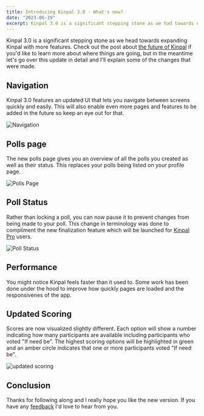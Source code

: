 ```yaml
---
title: Introducing Kinpal 3.0 - What's new?
date: "2023-06-19"
excerpt: Kinpal 3.0 is a significant stepping stone as we had towards expanding Kinpal with more features.
---
```


Kinpal 3.0 is a significant stepping stone as we head towards expanding Kinpal with more features. Check out the post about [the future of Kinpal](/blog/the-future-of-rallly) if you'd like to learn more about where things are going, but in the meantime let's go over this update in detail and I'll explain some of the changes that were made.

## Navigation

Kinpal 3.0 features an updated UI that lets you navigate between screens quickly and easily. This will also enable even more pages and features to be added in the future so keep an eye out for that.

![Navigation](/static/images/introducing-rallly-3-0/navigation.png)

## Polls page

The new polls page gives you an overview of all the polls you created as well as their status. This replaces your polls being listed on your profile page.

![Polls Page](/static/images/introducing-rallly-3-0/polls-page.png)

## Poll Status

Rather than locking a poll, you can now pause it to prevent changes from being made to your poll. This change in terminology was done to compliment the new finalization feature which will be launched for [Kinpal Pro](/blog/introducing-rallly-pro) users.

![Poll Status](/static/images/introducing-rallly-3-0/poll-status.png)

## Performance

You might notice Kinpal feels faster than it used to. Some work has been done under the hood to improve how quickly pages are loaded and the responsivenes of the app.

## Updated Scoring

Scores are now visualized slightly different. Each option will show a number indicating how many participants are available including participants who voted "If need be". The highest scoring options will be highlighted in green and an amber circle indicates that one or more participants voted "If need be".

![updated scoring](/static/images/introducing-rallly-3-0/updated-scoring.png)

## Conclusion

Thanks for following along and I really hope you like the new version. If you have any [feedback](mailto:feedback@kinpal.com) I'd love to hear from you.
